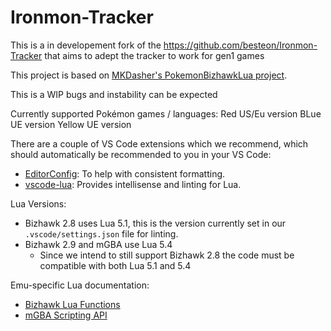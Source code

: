 # Ironmon-Tracker
This is a in developement fork of the https://github.com/besteon/Ironmon-Tracker that aims to adept the tracker to work for gen1  games 

This project is based on [MKDasher's PokemonBizhawkLua project](https://github.com/besteon/Ironmon-Tracker).

This is a WIP bugs and instability can be expected

Currently supported Pokémon games / languages:
Red US/Eu version
BLue UE version
Yellow UE version

There are a couple of VS Code extensions which we recommend, which should automatically be recommended to you in your VS Code:

- [EditorConfig](https://marketplace.visualstudio.com/items?itemName=EditorConfig.EditorConfig): To help with consistent formatting.
- [vscode-lua](https://marketplace.visualstudio.com/items?itemName=trixnz.vscode-lua): Provides intellisense and linting for Lua.

Lua Versions:
- Bizhawk 2.8 uses Lua 5.1, this is the version currently set in our `.vscode/settings.json` file for linting.
- Bizhawk 2.9 and mGBA use Lua 5.4
   - Since we intend to still support Bizhawk 2.8 the code must be compatible with both Lua 5.1 and 5.4

Emu-specific Lua documentation:
- [Bizhawk Lua Functions](https://tasvideos.org/Bizhawk/LuaFunctions)
- [mGBA Scripting API](https://mgba.io/docs/scripting.html)

